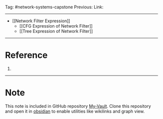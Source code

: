 Tag: #network-systems-capstone
Previous: 
Link: 

---

- [[Network Filter Expression]]
	- [[CFG Expression of Network Filter]]
	- [[Tree Expression of Network Filter]]

---

# Reference

1. 

---

# Note

This note is included in GitHub repository [My-Vault](https://github.com/LittleD3092/My-Vault.git). Clone this repository and open it in [obsidian](https://obsidian.md/) to enable utilities like wikilinks and graph view.